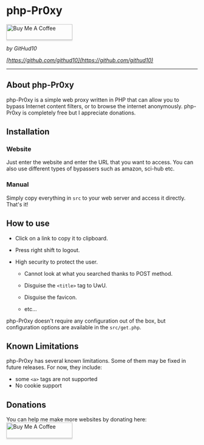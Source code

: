 # php-Pr0xy

<a href="https://www.buymeacoffee.com/asimo10" target="_blank"><img src="https://www.buymeacoffee.com/assets/img/custom_images/orange_img.png" alt="Buy Me A Coffee" style="height: 41px !important;width: 174px !important;box-shadow: 0px 3px 2px 0px rgba(190, 190, 190, 0.5) !important;-webkit-box-shadow: 0px 3px 2px 0px rgba(190, 190, 190, 0.5) !important;" ></a>

*by GitHud10*

*[https://github.com/githud10](https://github.com/githud10)*

---

## About php-Pr0xy

php-Pr0xy is a simple web proxy written in PHP that can allow you to bypass Internet content filters, or to browse the internet anonymously. php-Pr0xy is completely free but I appreciate donations.

## Installation

### Website
Just enter the website and enter the URL that you want to access. You can also use different types of bypassers such as amazon, sci-hub etc.

### Manual
Simply copy everything in `src` to your web server and access it directly. That's it!

## How to use
  
- Click on a link to copy it to clipboard.

- Press right shift to logout.

- High security to protect the user.

  - Cannot look at what you searched thanks to POST method.
	
  - Disguise the `<title>` tag to UwU.
  
  - Disguise the favicon.
	
  - etc...

php-Pr0xy doesn't require any configuration out of the box, but configuration options are available in the `src/get.php`.

## Known Limitations

php-Pr0xy has several known limitations. Some of them may be fixed in future releases. For now, they include:

* some `<a>` tags are not supported
* No cookie support

## Donations

You can help me make more websites by donating here:
<a href="https://www.buymeacoffee.com/asimo10" target="_blank"><img src="https://www.buymeacoffee.com/assets/img/custom_images/orange_img.png" alt="Buy Me A Coffee" style="height: 41px !important;width: 174px !important;box-shadow: 0px 3px 2px 0px rgba(190, 190, 190, 0.5) !important;-webkit-box-shadow: 0px 3px 2px 0px rgba(190, 190, 190, 0.5) !important;" ></a>
